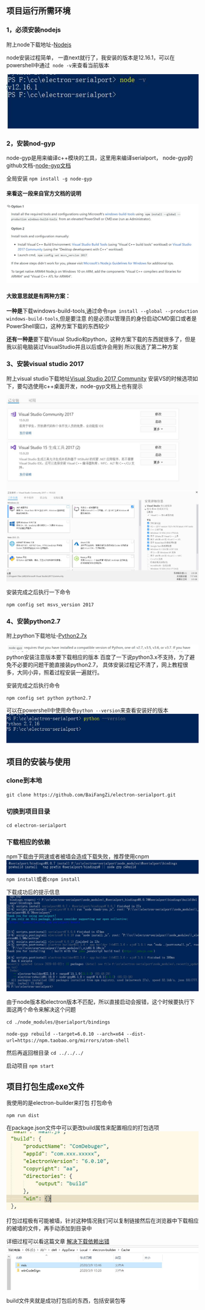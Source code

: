 ## 项目运行所需环境
### 1，必须安装nodejs
附上node下载地址-[Nodejs](http://nodejs.cn/download/)

node安装过程简单， 一直next就行了，我安装的版本是12.16.1，可以在powershell中通过` node -v`来查看当前版本

![](./README_files/4.jpg)
### 2，安装nod-gyp
node-gyp是用来编译c++模块的工具，这里用来编译serialport，
node-gyp的github文档-[node-gyp文档](https://github.com/nodejs/node-gyp)

全局安装 `npm install -g node-gyp`

#### 来看这一段来自官方文档的说明
![](README_files/8.jpg)

#### 大致意思就是有两种方案：
**一种是**下载windows-build-tools,通过命令`npm install --global --production windows-build-tools`,但是要注意
的是必须以管理员的身份启动CMD窗口或者是PowerShell窗口，这种方案下载的东西较少

**还有一种是**要下载Visual Studio和python，这种方案下载的东西就很多了，但是我以前电脑装过VisualStudio并且以后或许会用到
所以我选了第二种方案

### 3、安装visual studio 2017
附上visual studio下载地址[Visual Studio 2017 Community](https://visualstudio.microsoft.com/pl/thank-you-downloading-visual-studio/?sku=Community)
安装VS的时候选项如下，要勾选使用c++桌面开发，node-gyp文档上也有提示

![](README_files/3.jpg)
![](README_files/5.jpg)

安装完成之后执行一下命令

`npm config set msvs_version 2017`

### 4、安装python2.7
附上python下载地址-[Python2.7x](https://www.python.org/downloads/windows/)

![](README_files/6.jpg)
python安装注意版本要下载相应的版本 百度了一下说python3.x不支持，为了避免不必要的问题干脆直接装python2.7，
具体安装过程记不清了，网上教程很多，大同小异，照着过程安装一遍就行。

安装完成之后执行命令

`npm config set python python2.7`

可以在powershell中使用命令`python --version`来查看安装好的版本
![](README_files/7.jpg)

## 项目的安装与使用
### clone到本地
`git clone https://github.com/BaiFangZi/electron-serialport.git`
### 切换到项目目录
`cd electron-serialport`
### 下载相应的依赖
npm下载由于网速或者被墙会造成下载失败，推荐使用cnpm
![](README_files/1.jpg)
`npm install`或者`cnpm install`

下载成功后的提示信息
![](README_files/2.jpg)

由于node版本和electron版本不匹配，所以直接启动会报错，这个时候要执行下面这两个命令来解决这个问题

`cd ./node_modules/@serialport/bindings`

`node-gyp rebuild --target=6.0.10 --arch=x64 --dist-url=https://npm.taobao.org/mirrors/atom-shell`

然后再返回根目录 `cd ../../../`

启动项目 `npm start`

## 项目打包生成exe文件

我使用的是electron-builder来打包 打包命令

`npm run dist`

在package.json文件中可以更改build属性来配置相应的打包选项
![](README_files/9.jpg)

打包过程极有可能被墙，针对这种情况我们可以复制链接然后在浏览器中下载相应的被墙的文件，再手动添加到目录中

详细过程可以看这篇文章 [解决下载依赖出错](https://blog.csdn.net/cctvcqupt/article/details/87904368)
![](README_files/10.jpg)

build文件夹就是成功打包后的东西，包括安装包等
